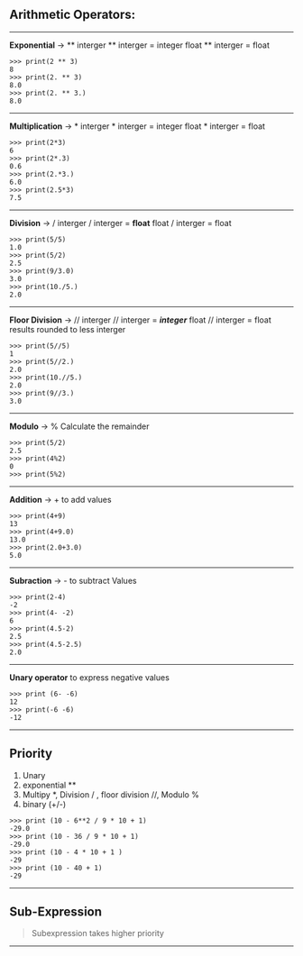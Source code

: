   ## Arithmetic Operators:

---
**Exponential** -> **
interger ** interger = integer
float ** interger = float
```
>>> print(2 ** 3)
8
>>> print(2. ** 3)
8.0
>>> print(2. ** 3.)
8.0
```
---
**Multiplication** -> *
interger * interger = integer
float * interger = float
```
>>> print(2*3)
6
>>> print(2*.3)
0.6
>>> print(2.*3.)
6.0
>>> print(2.5*3)
7.5
```
---
**Division** -> /
interger / interger = **float**
float / interger = float
```
>>> print(5/5)
1.0
>>> print(5/2)
2.5
>>> print(9/3.0)
3.0
>>> print(10./5.)
2.0
```
---
**Floor Division** -> //
interger // interger = **_integer_**
float // interger = float
results rounded to less interger
```
>>> print(5//5)
1
>>> print(5//2.)
2.0
>>> print(10.//5.)
2.0
>>> print(9//3.)
3.0
```
---
**Modulo** -> %
Calculate the remainder
```
>>> print(5/2)
2.5
>>> print(4%2)
0
>>> print(5%2)
```
---
**Addition** -> +
to add values
```
>>> print(4+9)
13
>>> print(4+9.0)
13.0
>>> print(2.0+3.0)
5.0
```
---
**Subraction** -> -
to subtract Values
```
>>> print(2-4)
-2
>>> print(4- -2)
6
>>> print(4.5-2)
2.5
>>> print(4.5-2.5)
2.0
```
---
**Unary operator** to express negative values
```
>>> print (6- -6)
12
>>> print(-6 -6)
-12
```
---
## Priority

1. Unary
2. exponential **
3. Multipy *, Division / , floor division //, Modulo %
4. binary (+/-)

```
>>> print (10 - 6**2 / 9 * 10 + 1)
-29.0
>>> print (10 - 36 / 9 * 10 + 1)
-29.0
>>> print (10 - 4 * 10 + 1 )
-29
>>> print (10 - 40 + 1)
-29
```
---
## Sub-Expression

> Subexpression takes higher priority
---